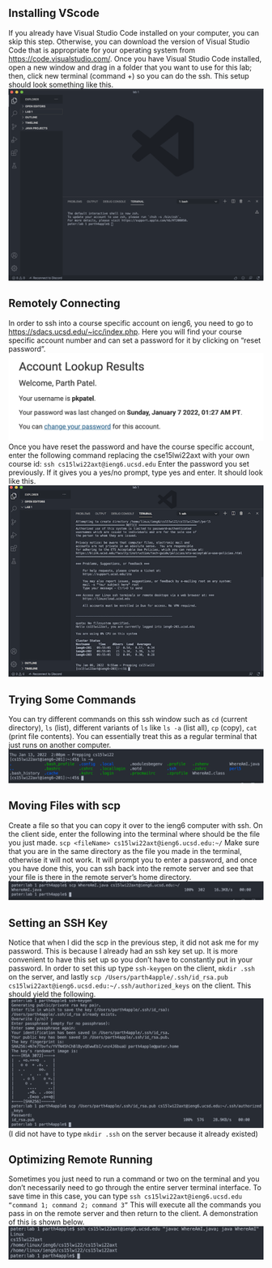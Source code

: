 ## Installing VScode

If you already have Visual Studio Code installed on your computer, you can skip this step. Otherwise, you can download the version of Visual Studio Code that is appropriate for your operating system from https://code.visualstudio.com/.
Once you have Visual Studio Code installed, open a new window and drag in a folder that you want to use for this lab; then, click new terminal (command +) so you can do the ssh. This setup should look something like this.
![Image](./labreport1images/img1.png)

## Remotely Connecting

In order to ssh into a course specific account on ieng6, you need to go to https://sdacs.ucsd.edu/~icc/index.php. Here you will find your course specific account number and can set a password for it by clicking on “reset password”.
![Image](./labreport1images/img2.png)
Once you have reset the password and have the course specific account, enter the following command replacing the cse15lwi22axt with your own course id:
`ssh cs15lwi22axt@ieng6.ucsd.edu`
Enter the password you set previously. If it gives you a yes/no prompt, type yes and enter. It should look like this.
![Image](./labreport1images/img3.png)


## Trying Some Commands

You can try different commands on this ssh window such as `cd` (current directory), `ls` (list), different variants of `ls` like `ls -a` (list all), `cp` (copy), `cat` (print file contents). You can essentially treat this as a regular terminal that just runs on another computer.
![Image](./labreport1images/img4.png)


## Moving Files with scp

Create a file so that you can copy it over to the ieng6 computer with ssh. On the client side, enter the following into the terminal where <fileName> should be the file you just made. 
`scp <fileName> cs15lwi22axt@ieng6.ucsd.edu:~/`
Make sure that you are in the same directory as the file you made in the terminal, otherwise it will not work. It will prompt you to enter a password, and once you have done this, you can ssh back into the remote server and see that your file is there in the remote server’s home directory. 
![Image](./labreport1images/img5.png)



## Setting an SSH Key

Notice that when I did the scp in the previous step, it did not ask me for my password. This is because I already had an ssh key set up. It is more convenient to have this set up so you don’t have to constantly put in your password. In order to set this up type `ssh-keygen` on the client, `mkdir .ssh` on the server, and lastly `scp /Users/parth4apple/.ssh/id_rsa.pub cs15lwi22axt@ieng6.ucsd.edu:~/.ssh/authorized_keys` on the client.
This should yield the following.
![Image](./labreport1images/img6.png)
(I did not have to type `mkdir .ssh` on the server because it already existed)

## Optimizing Remote Running
Sometimes you just need to run a command or two on the terminal and you don’t necessarily need to go through the entire server terminal interface. To save time in this case, you can type 
`ssh cs15lwi22axt@ieng6.ucsd.edu “command 1; command 2; command 3”`
This will execute all the commands you pass in on the remote server and then return to the client. A demonstration of this is shown below.
![Image](./labreport1images/img7.png)


